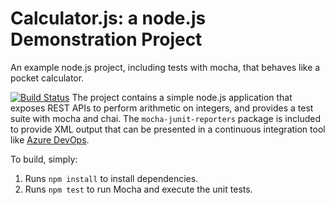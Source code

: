 Calculator.js: a node.js Demonstration Project
==============================================
An example node.js project, including tests with mocha, that behaves like
a pocket calculator.

[![Build Status](https://dev.azure.com/dp2042550577/Integrating%20External%20Source%20Control%20with%20Azure%20Pipelines/_apis/build/status/venkan255.calculator?branchName=master)](https://dev.azure.com/dp2042550577/Integrating%20External%20Source%20Control%20with%20Azure%20Pipelines/_build/latest?definitionId=9&branchName=master)
The project contains a simple node.js application that exposes REST APIs
to perform arithmetic on integers, and provides a test suite with mocha
and chai.  The `mocha-junit-reporters` package is included to provide XML
output that can be presented in a continuous integration tool like
[Azure DevOps](https://azure.com/devops).

To build, simply:

1. Runs `npm install` to install dependencies.
2. Runs `npm test` to run Mocha and execute the unit tests.

